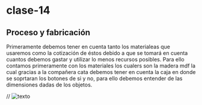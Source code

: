 # clase-14
## Proceso y fabricación 
Primeramente debemos tener en cuenta tanto los materialeas que usaremos como la cotización de éstos debido a que se tomará en cuenta cuantos debemos gastar y utilizar lo menos recursos posibles.
 Para ello contamos primeramente con los materiales los cualers son la madera mdf la cual gracias a la compañera cata debemos tener en cuenta la caja en donde se soprtaran los botones de si y no, para ello debemos entender de las dimensiones dadas de los objetos. 
 
// ![texto](./JumboButton.jfif.jpg) 
